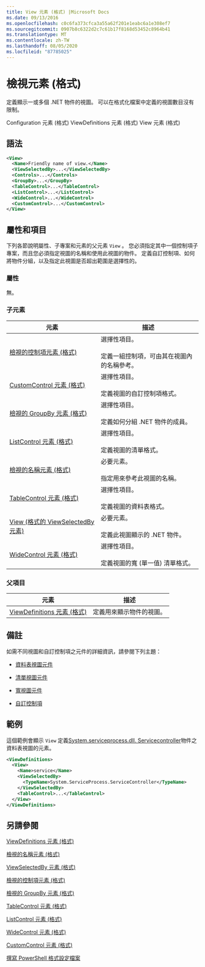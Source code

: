 ```yaml
---
title: View 元素 (格式) |Microsoft Docs
ms.date: 09/13/2016
ms.openlocfilehash: c0c6fa373cfca3a55a62f201e1eabc6a1e308ef7
ms.sourcegitcommit: 0907b8c6322d2c7c61b17f8168d53452c8964b41
ms.translationtype: MT
ms.contentlocale: zh-TW
ms.lasthandoff: 08/05/2020
ms.locfileid: "87785025"
---
```

# <a name="view-element-format"></a>檢視元素 (格式)

定義顯示一或多個 .NET 物件的視圖。 可以在格式化檔案中定義的視圖數目沒有限制。

Configuration 元素 (格式) ViewDefinitions 元素 (格式) View 元素 (格式) 

## <a name="syntax"></a>語法

```xml
<View>
  <Name>Friendly name of view.</Name>
  <ViewSelectedBy>...</ViewSelectedBy>
  <Controls>...</Controls>
  <GroupBy>...</GroupBy>
  <TableControl>...</TableControl>
  <ListControl>...</ListControl>
  <WideControl>...</WideControl>
  <CustomControl>...</CustomControl>
</View>
```

## <a name="attributes-and-elements"></a>屬性和項目

下列各節說明屬性、子專案和元素的父元素 `View` 。 您必須指定其中一個控制項子專案，而且您必須指定視圖的名稱和使用此視圖的物件。 定義自訂控制項、如何將物件分組，以及指定此視圖是否超出範圍是選擇性的。

### <a name="attributes"></a>屬性

無。

### <a name="child-elements"></a>子元素

|元素|描述|
|-------------|-----------------|
|[檢視的控制項元素 (格式)](./controls-element-for-view-format.md)|選擇性項目。<br /><br /> 定義一組控制項，可由其在視圖內的名稱參考。|
|[CustomControl 元素 (格式) ](./customcontrol-element-for-groupby-format.md)|選擇性項目。<br /><br /> 定義視圖的自訂控制項格式。|
|[檢視的 GroupBy 元素 (格式)](./groupby-element-for-view-format.md)|選擇性項目。<br /><br /> 定義如何分組 .NET 物件的成員。|
|[ListControl 元素 (格式)](./listcontrol-element-format.md)|選擇性項目。<br /><br /> 定義視圖的清單格式。|
|[檢視的名稱元素 (格式)](./name-element-for-view-format.md)|必要元素。<br /><br /> 指定用來參考此視圖的名稱。|
|[TableControl 元素 (格式)](./tablecontrol-element-format.md)|選擇性項目。<br /><br /> 定義視圖的資料表格式。|
|[View (格式的 ViewSelectedBy 元素) ](./viewselectedby-element-format.md)|必要元素。<br /><br /> 定義此視圖顯示的 .NET 物件。|
|[WideControl 元素 (格式)](./widecontrol-element-format.md)|選擇性項目。<br /><br /> 定義視圖的寬 (單一值) 清單格式。|

### <a name="parent-elements"></a>父項目

|元素|描述|
|-------------|-----------------|
|[ViewDefinitions 元素 (格式)](./viewdefinitions-element-format.md)|定義用來顯示物件的視圖。|

## <a name="remarks"></a>備註

如需不同視圖和自訂控制項之元件的詳細資訊，請參閱下列主題：

- [資料表視圖元件](./creating-a-table-view.md)

- [清單視圖元件](./creating-a-list-view.md)

- [寬視圖元件](./creating-a-wide-view.md)

- [自訂控制項](./creating-custom-controls.md)

## <a name="example"></a>範例

這個範例會顯示 `View` 定義[System.serviceprocess.dll. Servicecontroller](/dotnet/api/System.ServiceProcess.ServiceController)物件之資料表視圖的元素。

```xml
<ViewDefinitions>
  <View>
    <Name>service</Name>
    <ViewSelectedBy>
      <TypeName>System.ServiceProcess.ServiceController</TypeName>
    </ViewSelectedBy>
    <TableControl>...</TableControl>
  </View>
</ViewDefinitions>

```

## <a name="see-also"></a>另請參閱

[ViewDefinitions 元素 (格式)](./viewdefinitions-element-format.md)

[檢視的名稱元素 (格式)](./name-element-for-view-format.md)

[ViewSelectedBy 元素 (格式)](./viewselectedby-element-format.md)

[檢視的控制項元素 (格式)](./controls-element-for-view-format.md)

[檢視的 GroupBy 元素 (格式)](./groupby-element-for-view-format.md)

[TableControl 元素 (格式)](./tablecontrol-element-format.md)

[ListControl 元素 (格式)](./listcontrol-element-format.md)

[WideControl 元素 (格式)](./widecontrol-element-format.md)

[CustomControl 元素 (格式) ](./customcontrol-element-for-groupby-format.md)

[撰寫 PowerShell 格式設定檔案](./writing-a-powershell-formatting-file.md)
